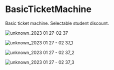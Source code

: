 # BasicTicketMachine
Basic ticket machine. Selectable student discount.

![unknown_2023 01 27-02 37](https://user-images.githubusercontent.com/61436772/214974486-58268a59-86da-4e27-a737-2497394f30fa.png)

![unknown_2023 01 27 - 02 37_1](https://user-images.githubusercontent.com/61436772/214974495-74a5e8f9-7d0c-4cf1-b70d-c575ffe5bae5.png)

![unknown_2023 01 27 - 02 37_2](https://user-images.githubusercontent.com/61436772/214974504-4493a79d-0396-4f6a-aa15-bd225f8e213e.png)

![unknown_2023 01 27 - 02 37_3](https://user-images.githubusercontent.com/61436772/214974518-d9ecd245-07d2-4f6f-902b-7b9fbeff78c7.png)
